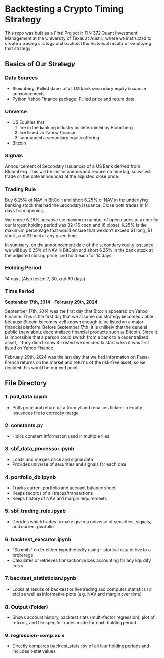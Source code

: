 # Backtesting a Crypto Timing Strategy

This repo was built as a Final Project in FIN 372 Quant Investment Management at the University of Texas at Austin, where we instructed to create a trading strategy and backtest the historical results of employing that strategy.

## Basics of Our Strategy

### Data Sources

* Bloomberg: Pulled dates of all US bank secondary equity issuance announcements
* Python Yahoo Finance package: Pulled price and return data

### Universe

* US Equities that
    1. are in the banking industry as determined by Bloomberg
    2. are listed on Yahoo Finance
    3. announced a secondary equity offering
* Bitcoin

### Signals
Announcement of Secondary Issuances of a US Bank derived from Bloomberg. This will be instantaneous and require no time lag, so we will trade on the date announced at the adjusted close price.

### Trading Rule
Buy 6.25% of NAV in BitCoin and short 6.25% of NAV in the underlying banking stock that had the secondary issuance. Close both trades in 14 days from opening. 

We chose 6.25% because the maximum number of open trades at a time for our largest holding period was 32 (16 open and 16 close). 6.25% is the maximum percentage that would ensure that we don’t exceed $1 long, $1 short, and $1 held at any given time. 

In summary, on the announcement date of the secondary equity issuance, we will buy 6.25% of NAV in BitCoin and short 6.25% in the bank stock at the adjusted closing price, and hold each for 14 days.

### Holding Period
14 days (Also tested 7, 30, and 60 days)

### Time Period
**September 17th, 2014 - February 29th, 2024**

September 17th, 2014 was the first day that Bitcoin appeared on Yahoo Finance. This is the first day that we assume our strategy becomes viable because Bitcoin becomes well known enough to be listed on a major financial platform. Before September 17th, it is unlikely that the general public knew about decentralized financial products such as Bitcoin. Since it is impossible that a person could switch from a bank to a decentralized asset, if they didn’t know it existed we decided to start when it was first listed on Yahoo Finance.

February 29th, 2024 was the last day that we had information on Fama-French returns on the market and returns of the risk-free asset, so we decided this would be our end point. 

## File Directory

### 1. pull_data.ipynb

* Pulls price and return data from yf and renames tickers in Equity Issuances file to correctly merge

### 2. constants.py

* Holds constant information used in multiple files

### 3. sbf_data_processor.ipynb
* Loads and merges price and signal data
* Provides universe of securities and signals for each date

### 4. portfolio_db.ipynb
* Tracks current portfolio and account balance sheet
* Keeps records of all trades/transactions
* Keeps history of NAV and margin requirements

### 5. sbf_trading_rule.ipynb
* Decides which trades to make given a universe of securities, signals, and current portfolio

### 6. backtest_executor.ipynb
* "Submits" order either hypothetically using historical data or live to a brokerage
* Calculates or retrieves transaction prices accounting for any liquidity costs

### 7. backtest_statistician.ipynb
* Looks at results of backtest or live trading and computes statistics ($\alpha$ etc) as well as informative plots (e.g. NAV and margin over time)

### 8. Output (Folder)
* Shows account history, backtest stats (multi-factor regression), plot of returns, and the specific trades made for each holding period

### 9. regression-comp.xslx
* Directly compares backtest_stats.csv of all four holding periods and includes t-stat values

